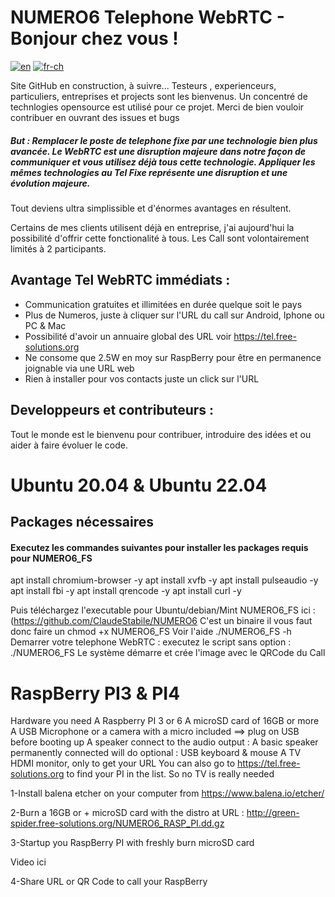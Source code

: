# NUMERO6 Telephone WebRTC - Bonjour chez vous !

[![en](https://img.shields.io/badge/lang-en-red.svg)](https://github.com/ClaudeStabile/NUMERO6/blob/main/README.en-uk.md)
[![fr-ch](https://img.shields.io/badge/lang-fr--ch-green.svg)](https://github.com/ClaudeStabile/NUMERO6/blob/main/README.md)

Site GitHub en construction, à suivre...
Testeurs , experienceurs, particuliers, entreprises et projects sont les bienvenus.
Un concentré de technlogies opensource est utilisé pour ce projet. Merci de bien vouloir contribuer en ouvrant des issues et bugs

##### But : Remplacer le poste de telephone fixe par une technologie bien plus avancée. Le WebRTC est une disruption majeure dans notre façon de communiquer et vous utilisez déjà tous cette technologie. Appliquer les mêmes technologies au Tel Fixe représente une disruption et une évolution majeure.
Tout deviens ultra simplissible et d'énormes avantages en résultent.

Certains de mes clients utilisent déjà en entreprise, j'ai aujourd'hui la possibilité d'offrir cette fonctionalité à tous. Les Call sont volontairement limités à 2 participants. 

## Avantage Tel WebRTC immédiats :

- Communication gratuites et illimitées en durée quelque soit le pays
- Plus de Numeros, juste à cliquer sur l'URL du call sur Android, Iphone ou PC & Mac
- Possibilité d'avoir un annuaire global des URL voir https://tel.free-solutions.org 
- Ne consome que 2.5W en moy sur RaspBerry pour être en permanence joignable via une URL web
- Rien à installer pour vos contacts juste un click sur l'URL


## Developpeurs et contributeurs :
Tout le monde est le bienvenu pour contribuer, introduire des idées et ou aider à faire évoluer le code.

# Ubuntu 20.04 & Ubuntu 22.04
## Packages nécessaires

#### Executez les commandes suivantes pour installer les packages requis pour NUMERO6_FS

apt install chromium-browser -y apt install xvfb -y apt install pulseaudio -y apt install fbi -y apt install qrencode -y apt install curl -y

Puis téléchargez l'executable pour Ubuntu/debian/Mint NUMERO6_FS ici : (https://github.com/ClaudeStabile/NUMERO6
C'est un binaire il vous faut donc faire un chmod +x NUMERO6_FS 
  Voir l'aide ./NUMERO6_FS -h 
  Demarrer votre telephone WebRTC : executez le script sans option : ./NUMERO6_FS Le système démarre et crée l'image avec le QRCode du Call

# RaspBerry PI3 & PI4
Hardware you need A Raspberry PI 3 or 6 A microSD card of 16GB or more A USB Microphone or a camera with a micro included ==> plug on USB before booting up A speaker connect to the audio output : A basic speaker permanently connected will do optional : USB keyboard & mouse A TV HDMI monitor, only to get your URL You can also go to https://tel.free-solutions.org to find your PI in the list. So no TV is really needed

1-Install balena etcher on your computer from https://www.balena.io/etcher/

2-Burn a 16GB or + microSD card with the distro at URL : http://green-spider.free-solutions.org/NUMERO6_RASP_PI.dd.gz

3-Startup you RaspBerry PI with freshly burn microSD card

Video ici

4-Share URL or QR Code to call your RaspBerry
